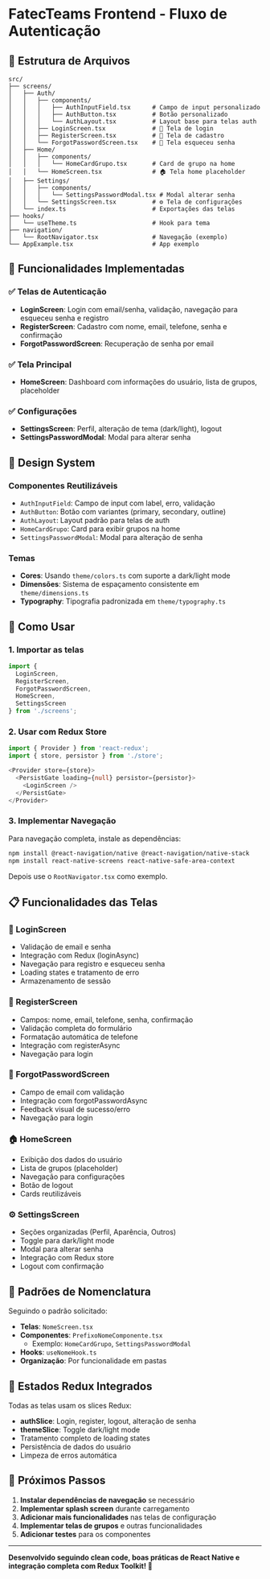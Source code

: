 # FatecTeams Frontend - Fluxo de Autenticação

## 📁 Estrutura de Arquivos

```
src/
├── screens/
│   ├── Auth/
│   │   ├── components/
│   │   │   ├── AuthInputField.tsx      # Campo de input personalizado
│   │   │   ├── AuthButton.tsx          # Botão personalizado  
│   │   │   └── AuthLayout.tsx          # Layout base para telas auth
│   │   ├── LoginScreen.tsx             # 🔐 Tela de login
│   │   ├── RegisterScreen.tsx          # 📝 Tela de cadastro
│   │   └── ForgotPasswordScreen.tsx    # 🔑 Tela esqueceu senha
│   ├── Home/
│   │   ├── components/
│   │   │   └── HomeCardGrupo.tsx       # Card de grupo na home
│   │   └── HomeScreen.tsx              # 🏠 Tela home placeholder
│   ├── Settings/
│   │   ├── components/
│   │   │   └── SettingsPasswordModal.tsx # Modal alterar senha
│   │   └── SettingsScreen.tsx          # ⚙️ Tela de configurações
│   └── index.ts                        # Exportações das telas
├── hooks/
│   └── useTheme.ts                     # Hook para tema
├── navigation/
│   └── RootNavigator.tsx               # Navegação (exemplo)
└── AppExample.tsx                      # App exemplo
```

## 🎯 Funcionalidades Implementadas

### ✅ Telas de Autenticação
- **LoginScreen**: Login com email/senha, validação, navegação para esqueceu senha e registro
- **RegisterScreen**: Cadastro com nome, email, telefone, senha e confirmação  
- **ForgotPasswordScreen**: Recuperação de senha por email

### ✅ Tela Principal  
- **HomeScreen**: Dashboard com informações do usuário, lista de grupos, placeholder

### ✅ Configurações
- **SettingsScreen**: Perfil, alteração de tema (dark/light), logout
- **SettingsPasswordModal**: Modal para alterar senha

## 🎨 Design System

### Componentes Reutilizáveis
- `AuthInputField`: Campo de input com label, erro, validação
- `AuthButton`: Botão com variantes (primary, secondary, outline)
- `AuthLayout`: Layout padrão para telas de auth
- `HomeCardGrupo`: Card para exibir grupos na home
- `SettingsPasswordModal`: Modal para alteração de senha

### Temas
- **Cores**: Usando `theme/colors.ts` com suporte a dark/light mode
- **Dimensões**: Sistema de espaçamento consistente em `theme/dimensions.ts` 
- **Typography**: Tipografia padronizada em `theme/typography.ts`

## 🔧 Como Usar

### 1. Importar as telas
```typescript
import { 
  LoginScreen,
  RegisterScreen,
  ForgotPasswordScreen,
  HomeScreen,
  SettingsScreen 
} from './screens';
```

### 2. Usar com Redux Store
```typescript
import { Provider } from 'react-redux';
import { store, persistor } from './store';

<Provider store={store}>
  <PersistGate loading={null} persistor={persistor}>
    <LoginScreen />
  </PersistGate>
</Provider>
```

### 3. Implementar Navegação
Para navegação completa, instale as dependências:

```bash
npm install @react-navigation/native @react-navigation/native-stack
npm install react-native-screens react-native-safe-area-context
```

Depois use o `RootNavigator.tsx` como exemplo.

## 📋 Funcionalidades das Telas

### 🔐 LoginScreen
- Validação de email e senha
- Integração com Redux (loginAsync)
- Navegação para registro e esqueceu senha
- Loading states e tratamento de erro
- Armazenamento de sessão

### 📝 RegisterScreen  
- Campos: nome, email, telefone, senha, confirmação
- Validação completa do formulário
- Formatação automática de telefone
- Integração com registerAsync
- Navegação para login

### 🔑 ForgotPasswordScreen
- Campo de email com validação
- Integração com forgotPasswordAsync
- Feedback visual de sucesso/erro
- Navegação para login

### 🏠 HomeScreen
- Exibição dos dados do usuário
- Lista de grupos (placeholder)
- Navegação para configurações
- Botão de logout
- Cards reutilizáveis

### ⚙️ SettingsScreen
- Seções organizadas (Perfil, Aparência, Outros)
- Toggle para dark/light mode
- Modal para alterar senha
- Integração com Redux store
- Logout com confirmação

## 🎨 Padrões de Nomenclatura

Seguindo o padrão solicitado:
- **Telas**: `NomeScreen.tsx`
- **Componentes**: `PrefixoNomeComponente.tsx`
  - Exemplo: `HomeCardGrupo`, `SettingsPasswordModal`
- **Hooks**: `useNomeHook.ts`
- **Organização**: Por funcionalidade em pastas

## 🔄 Estados Redux Integrados

Todas as telas usam os slices Redux:
- **authSlice**: Login, register, logout, alteração de senha
- **themeSlice**: Toggle dark/light mode  
- Tratamento completo de loading states
- Persistência de dados do usuário
- Limpeza de erros automática

## 🚀 Próximos Passos

1. **Instalar dependências de navegação** se necessário
2. **Implementar splash screen** durante carregamento
3. **Adicionar mais funcionalidades** nas telas de configuração
4. **Implementar telas de grupos** e outras funcionalidades
5. **Adicionar testes** para os componentes

---

**Desenvolvido seguindo clean code, boas práticas de React Native e integração completa com Redux Toolkit! 🎉**
